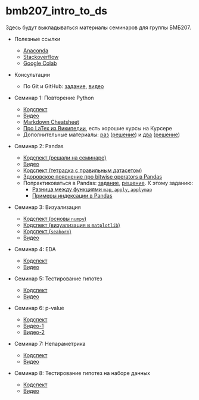 # bmb207_intro_to_ds

Здесь будут выкладываться материалы семинаров для группы БМБ207.

- Полезные ссылки
  - [Anaconda](https://www.anaconda.com/products/individual)
  - [Stackoverflow](https://stackoverflow.com)
  - [Google Colab](https://colab.research.google.com/)

- Консультации
  - По Git и GitHub: [задание](https://github.com/V-Marco/hse_iad4_2022/blob/main/misc/git_cons.pdf), [видео](https://youtu.be/zgnl34TYiX4)

- Семинар 1: Повторение Python
  - [Кодспект](https://github.com/V-Marco/bmb207_intro_to_ds/blob/main/seminar01/solved_sem01_intro.ipynb)
  - [Видео](https://youtu.be/LPb7Ss9nlms)
  - [Markdown Cheatsheet](https://www.markdownguide.org/basic-syntax#overview)
  - [Про LaTex из Википедии](https://en.wikipedia.org/wiki/LaTeX), есть хорошие курсы на Курсере
  - Дополнительные материалы: [раз](https://github.com/V-Marco/intro_to_ml_py/blob/master/lesson_1/Intro_to_Python_empty.ipynb) ([решение](https://github.com/V-Marco/intro_to_ml_py/blob/master/lesson_1/Intro_to_Python.ipynb)) и [два](https://github.com/V-Marco/intro_to_ml_py/blob/master/lesson_2/python_contd_no_sol.ipynb) ([решение](https://github.com/V-Marco/intro_to_ml_py/blob/master/lesson_2/python_contd.ipynb))

- Семинар 2: Pandas
  - [Кодспект (решали на семинаре)](https://github.com/V-Marco/bmb207_intro_to_ds/blob/main/seminar02/solved_sem02_pandas.ipynb)
  - [Видео](https://youtu.be/LPb7Ss9nlms)
  - [Кодспект (тетрадка с правильным датасетом)](https://github.com/V-Marco/bmb207_intro_to_ds/blob/main/seminar02/solved_sem02_pandas_correct.ipynb)
  - [Здоровское пояснение про bitwise operators в Pandas](https://towardsdatascience.com/bitwise-operators-and-chaining-comparisons-in-pandas-d3a559487525)
  - Попрактиковаться в Pandas: [задание](https://github.com/V-Marco/bmb207_intro_to_ds/blob/main/seminar02/add_pandas.ipynb), [решение](https://github.com/V-Marco/hse_iad4_2022/blob/main/seminar_2/solved_sem02_1_pandas.ipynb). К этому заданию:
    - [Разница между функциями `map`, `apply`, `applymap`](https://stackoverflow.com/questions/19798153/difference-between-map-applymap-and-apply-methods-in-pandas)
    - [Примеры индексации в Pandas](https://github.com/V-Marco/hse_iad5_2021/blob/main/misc/pandas_indexing_examples.ipynb)

- Семинар 3: Визуализация
  - [Кодспект (основы `numpy`)](https://github.com/V-Marco/bmb207_intro_to_ds/blob/main/week3_data-viz/numpy_basics.ipynb)
  - [Кодспект (визуализация в `matplotlib`)](https://github.com/V-Marco/bmb207_intro_to_ds/blob/main/week3_data-viz/sem_visual_ex.ipynb)
  - [Кодспект (`seaborn`)](https://github.com/V-Marco/bmb207_intro_to_ds/blob/main/week3_data-viz/seaborn_manual.ipynb)
  - [Видео](https://youtu.be/SI-KL9bN-lA)

- Семинар 4: EDA
  - [Кодспект](https://github.com/V-Marco/bmb207_intro_to_ds/blob/main/week4_eda/sem04_eda.ipynb)
  - [Видео](https://youtu.be/SI-KL9bN-lA)

- Семинар 5: Тестирование гипотез
  - [Кодспект](https://github.com/V-Marco/bmb207_intro_to_ds/blob/main/week5_hypothesis/sem_5.ipynb)
  - [Видео](https://youtu.be/otozeMXwbYo)

- Семинар 6: p-value
  - [Кодспект](https://github.com/V-Marco/bmb207_intro_to_ds/blob/main/week6_hypothesis_2/sem_6.ipynb)
  - [Видео-1](https://youtu.be/otozeMXwbYo)
  - [Видео-2](https://youtu.be/VFciXfrFtiY)

- Семинар 7: Непараметрика
  - [Кодспект](https://github.com/V-Marco/bmb207_intro_to_ds/blob/main/week7_nonparametric/Sem7.ipynb)
  - [Видео](https://youtu.be/n8blfi-uwkc)

- Семинар 8: Тестирование гипотез на наборе данных
  - [Кодспект](https://github.com/V-Marco/bmb207_intro_to_ds/blob/main/week8_eda_hyp/Sem8_IntroDS.ipynb)
  - [Видео](https://youtu.be/n8blfi-uwkc)
